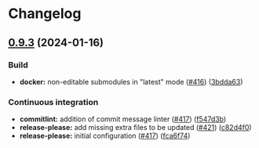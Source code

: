 # Changelog

## [0.9.3](https://github.com/mdonadoni/reana-job-controller/compare/0.9.2...0.9.3) (2024-01-16)


### Build

* **docker:** non-editable submodules in "latest" mode ([#416](https://github.com/mdonadoni/reana-job-controller/issues/416)) ([3bdda63](https://github.com/mdonadoni/reana-job-controller/commit/3bdda6367d9a4682028a2a7df7268e4c9b42ef6c))


### Continuous integration

* **commitlint:** addition of commit message linter ([#417](https://github.com/mdonadoni/reana-job-controller/issues/417)) ([f547d3b](https://github.com/mdonadoni/reana-job-controller/commit/f547d3bc25f438203252ea149cf6c6e5d2428189))
* **release-please:** add missing extra files to be updated ([#421](https://github.com/mdonadoni/reana-job-controller/issues/421)) ([c82d4f0](https://github.com/mdonadoni/reana-job-controller/commit/c82d4f088837065f160b3d913a29f79891c6c071))
* **release-please:** initial configuration ([#417](https://github.com/mdonadoni/reana-job-controller/issues/417)) ([fca6f74](https://github.com/mdonadoni/reana-job-controller/commit/fca6f74aa0d0e55e41d96b0e79c66a5cb3517189))

